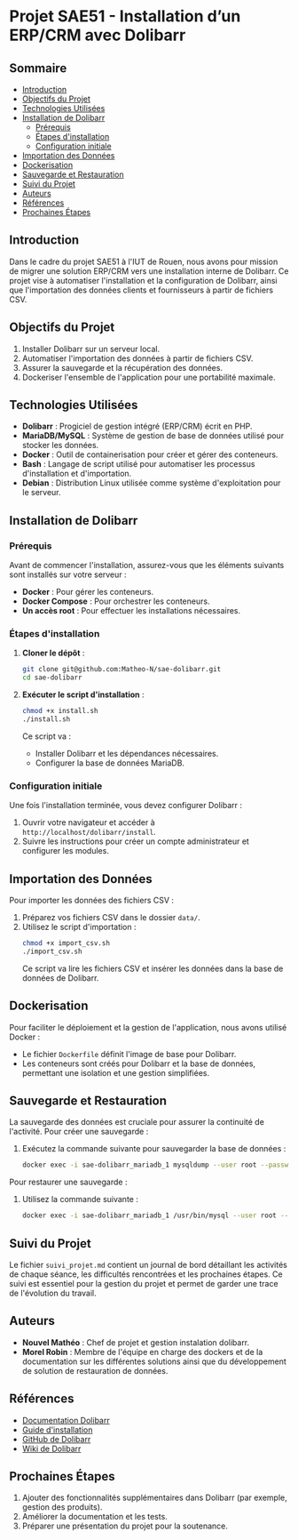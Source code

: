 
# Projet SAE51 - Installation d’un ERP/CRM avec Dolibarr

## Sommaire
- [Introduction](#introduction)
- [Objectifs du Projet](#objectifs-du-projet)
- [Technologies Utilisées](#technologies-utilisées)
- [Installation de Dolibarr](#installation-de-dolibarr)
  - [Prérequis](#prérequis)
  - [Étapes d'installation](#étapes-dinstallation)
  - [Configuration initiale](#configuration-initiale)
- [Importation des Données](#importation-des-données)
- [Dockerisation](#dockerisation)
- [Sauvegarde et Restauration](#sauvegarde-et-restauration)
- [Suivi du Projet](#suivi-du-projet)
- [Auteurs](#auteurs)
- [Références](#références)
- [Prochaines Étapes](#prochaines-étapes)

## Introduction
Dans le cadre du projet SAE51 à l'IUT de Rouen, nous avons pour mission de migrer une solution ERP/CRM vers une installation interne de Dolibarr. Ce projet vise à automatiser l'installation et la configuration de Dolibarr, ainsi que l'importation des données clients et fournisseurs à partir de fichiers CSV. 

## Objectifs du Projet
1. Installer Dolibarr sur un serveur local.
2. Automatiser l'importation des données à partir de fichiers CSV.
3. Assurer la sauvegarde et la récupération des données.
4. Dockeriser l'ensemble de l'application pour une portabilité maximale.

## Technologies Utilisées
- **Dolibarr** : Progiciel de gestion intégré (ERP/CRM) écrit en PHP.
- **MariaDB/MySQL** : Système de gestion de base de données utilisé pour stocker les données.
- **Docker** : Outil de containerisation pour créer et gérer des conteneurs.
- **Bash** : Langage de script utilisé pour automatiser les processus d'installation et d'importation.
- **Debian** : Distribution Linux utilisée comme système d'exploitation pour le serveur.

## Installation de Dolibarr

### Prérequis
Avant de commencer l'installation, assurez-vous que les éléments suivants sont installés sur votre serveur :
- **Docker** : Pour gérer les conteneurs.
- **Docker Compose** : Pour orchestrer les conteneurs.
- **Un accès root** : Pour effectuer les installations nécessaires.

### Étapes d'installation
1. **Cloner le dépôt** :
   ```bash
   git clone git@github.com:Matheo-N/sae-dolibarr.git
   cd sae-dolibarr
   ```

2. **Exécuter le script d'installation** :
   ```bash
   chmod +x install.sh
   ./install.sh
   ```
   Ce script va :
   - Installer Dolibarr et les dépendances nécessaires.
   - Configurer la base de données MariaDB.

### Configuration initiale
Une fois l'installation terminée, vous devez configurer Dolibarr :
1. Ouvrir votre navigateur et accéder à `http://localhost/dolibarr/install`.
2. Suivre les instructions pour créer un compte administrateur et configurer les modules.

## Importation des Données
Pour importer les données des fichiers CSV :
1. Préparez vos fichiers CSV dans le dossier `data/`.
2. Utilisez le script d'importation :
   ```bash
   chmod +x import_csv.sh
   ./import_csv.sh
   ```
   Ce script va lire les fichiers CSV et insérer les données dans la base de données de Dolibarr.

## Dockerisation
Pour faciliter le déploiement et la gestion de l'application, nous avons utilisé Docker :
- Le fichier `Dockerfile` définit l'image de base pour Dolibarr.
- Les conteneurs sont créés pour Dolibarr et la base de données, permettant une isolation et une gestion simplifiées.

## Sauvegarde et Restauration
La sauvegarde des données est cruciale pour assurer la continuité de l'activité. Pour créer une sauvegarde :
1. Exécutez la commande suivante pour sauvegarder la base de données :
   ```bash
   docker exec -i sae-dolibarr_mariadb_1 mysqldump --user root --password=root dolibarr > backup.dump
   ```

Pour restaurer une sauvegarde :
1. Utilisez la commande suivante :
   ```bash
   docker exec -i sae-dolibarr_mariadb_1 /usr/bin/mysql --user root --password=root dolibarr < backup.dump
   ```

## Suivi du Projet
Le fichier `suivi_projet.md` contient un journal de bord détaillant les activités de chaque séance, les difficultés rencontrées et les prochaines étapes. Ce suivi est essentiel pour la gestion du projet et permet de garder une trace de l'évolution du travail.

## Auteurs
- **Nouvel Mathéo** : Chef de projet et gestion instalation dolibarr.
- **Morel Robin** : Membre de l'équipe en charge des dockers et de la documentation sur les différentes solutions ainsi que du développement de solution de restauration de données.

## Références
- [Documentation Dolibarr](https://www.dolibarr.org/)
- [Guide d'installation](https://all-it-network.com/installer-dolibar/)
- [GitHub de Dolibarr](https://github.com/Dolibarr/dolibarr/)
- [Wiki de Dolibarr](https://wiki.dolibarr.org/)

## Prochaines Étapes
1. Ajouter des fonctionnalités supplémentaires dans Dolibarr (par exemple, gestion des produits).
2. Améliorer la documentation et les tests.
3. Préparer une présentation du projet pour la soutenance.

